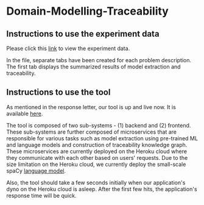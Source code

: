 # Domain-Modelling-Traceability



## Instructions to use the experiment data
Please click this [link](https://www.dropbox.com/s/ryw4nwoe0hspgcf/Experiment%20Data.xlsx?dl=0) to view the experiment data.

In the file, separate tabs have been created for each problem description. The first tab displays the summarized results of model extraction and traceability.



## Instructions to use the tool
As mentioned in the response letter, our tool is up and live now. It is available [here](http://modelling-bot.herokuapp.com/).

The tool is composed of two sub-systems - (1) backend and (2) frontend. These sub-systems are further composed of microservices that are responsible for various tasks such as model extraction using pre-trained ML and language models and construction of traceability knowledge graph. These microservices are currently deployed on the Heroku cloud where they communicate with each other based on users' requests. Due to the size limitation on the Heroku cloud, we currently deploy the small-scale spaCy [language model](https://spacy.io/models/en#en_core_web_md). 

Also, the tool should take a few seconds initially when our application's dyno on the Heroku cloud is asleep. After the first few hits, the application's response time will be quick.


